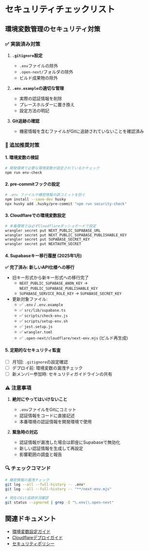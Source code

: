 # セキュリティチェックリスト

## 環境変数管理のセキュリティ対策

### ✅ 実装済み対策

1. **`.gitignore`設定**
   - `.env`ファイルの除外
   - `.open-next/`フォルダの除外
   - ビルド成果物の除外

2. **`.env.example`の適切な管理**
   - 実際の認証情報を削除
   - プレースホルダーに置き換え
   - 設定方法の明記

3. **Git追跡の確認**
   - 機密情報を含むファイルがGitに追跡されていないことを確認済み

### 🔧 追加推奨対策

#### 1. 環境変数の検証
```bash
# 開発環境で必要な環境変数が設定されているかチェック
npm run env-check
```

#### 2. pre-commitフックの設定
```bash
# .env ファイルや機密情報の誤コミットを防ぐ
npm install --save-dev husky
npx husky add .husky/pre-commit "npm run security-check"
```

#### 3. Cloudflareでの環境変数設定
```bash
# 本番環境では必ずCloudflareダッシュボードで設定
wrangler secret put NEXT_PUBLIC_SUPABASE_URL
wrangler secret put NEXT_PUBLIC_SUPABASE_PUBLISHABLE_KEY
wrangler secret put SUPABASE_SECRET_KEY
wrangler secret put NEXTAUTH_SECRET
```

#### 4. Supabaseキー移行履歴 (2025年1月)
**✅ 完了済み: 新しいAPI仕様への移行**
- 旧キー形式から新キー形式への移行完了
  - `NEXT_PUBLIC_SUPABASE_ANON_KEY` → `NEXT_PUBLIC_SUPABASE_PUBLISHABLE_KEY`
  - `SUPABASE_SERVICE_ROLE_KEY` → `SUPABASE_SECRET_KEY`
- 更新対象ファイル:
  - ✅ `.env` / `.env.example`
  - ✅ `src/lib/supabase.ts`
  - ✅ `scripts/check-env.js`
  - ✅ `scripts/setup-env.sh`
  - ✅ `jest.setup.js`
  - ✅ `wrangler.toml`
  - ✅ `.open-next/cloudflare/next-env.mjs` (ビルド再生成)

#### 5. 定期的なセキュリティ監査
- [ ] 月1回: `.gitignore`の設定確認
- [ ] デプロイ前: 環境変数の漏洩チェック
- [ ] 新メンバー参加時: セキュリティガイドラインの共有

### ⚠️ 注意事項

1. **絶対にやってはいけないこと**
   - `.env`ファイルをGitにコミット
   - 認証情報をコードに直接記述
   - 本番環境の認証情報を開発環境で使用

2. **緊急時の対応**
   - 認証情報が漏洩した場合は即座にSupabaseで無効化
   - 新しい認証情報を生成して再設定
   - 影響範囲の調査と報告

### 🔍 チェックコマンド

```bash
# 機密情報の漏洩チェック
git log --all --full-history -- .env*
git log --all --full-history -- "**/next-env.mjs"

# 現在のGit追跡状況確認
git status --ignored | grep -E "\.env|\.open-next"
```

## 関連ドキュメント

- [環境変数設定ガイド](../README.md#環境変数の設定)
- [Cloudflareデプロイガイド](./cloudflare-deployment-issues.md)
- [セキュリティポリシー](./reference/security.md)